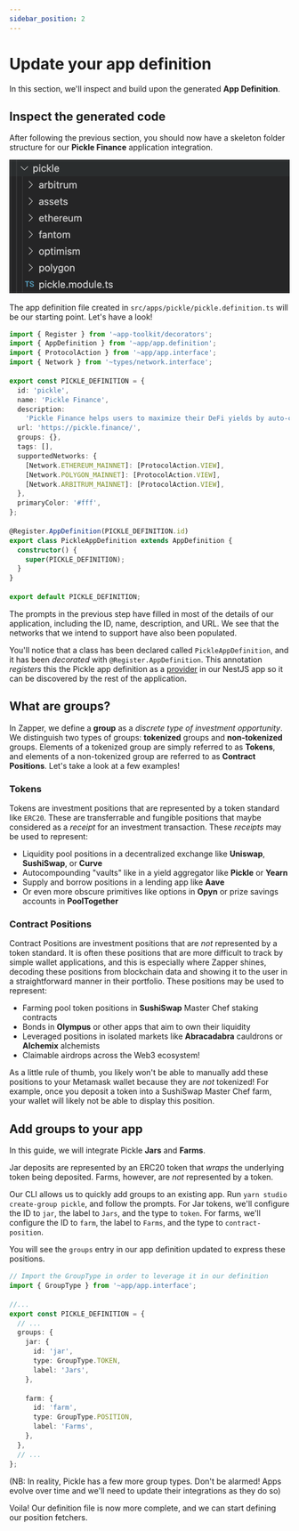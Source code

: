```yaml
---
sidebar_position: 2
---
```


# Update your app definition

In this section, we'll inspect and build upon the generated **App Definition**.

## Inspect the generated code

After following the previous section, you should now have a skeleton folder structure for our **Pickle Finance** application integration.

![Create App Folder Structure](../../static/img/tutorial/create-app-folder-structure.png)

The app definition file created in `src/apps/pickle/pickle.definition.ts` will be our starting point. Let's have a look!

```ts
import { Register } from '~app-toolkit/decorators';
import { AppDefinition } from '~app/app.definition';
import { ProtocolAction } from '~app/app.interface';
import { Network } from '~types/network.interface';

export const PICKLE_DEFINITION = {
  id: 'pickle',
  name: 'Pickle Finance',
  description:
    'Pickle Finance helps users to maximize their DeFi yields by auto-compounding their rewards, saving them time and gas.',
  url: 'https://pickle.finance/',
  groups: {},
  tags: [],
  supportedNetworks: {
    [Network.ETHEREUM_MAINNET]: [ProtocolAction.VIEW],
    [Network.POLYGON_MAINNET]: [ProtocolAction.VIEW],
    [Network.ARBITRUM_MAINNET]: [ProtocolAction.VIEW],
  },
  primaryColor: '#fff',
};

@Register.AppDefinition(PICKLE_DEFINITION.id)
export class PickleAppDefinition extends AppDefinition {
  constructor() {
    super(PICKLE_DEFINITION);
  }
}

export default PICKLE_DEFINITION;
```

The prompts in the previous step have filled in most of the details of our application, including the ID, name, description, and URL. We see that the networks that we intend to support have also been populated.

You'll notice that a class has been declared called `PickleAppDefinition`, and it has been _decorated_ with `@Register.AppDefinition`. This annotation _registers_ this the Pickle app definition as a [provider](https://docs.nestjs.com/providers) in our NestJS app so it can be discovered by the rest of the application.

## What are groups?

In Zapper, we define a **group** as a _discrete type of investment opportunity_. We distinguish two types of groups: **tokenized** groups and **non-tokenized** groups. Elements of a tokenized group are simply referred to as **Tokens**, and elements of a non-tokenized group are referred to as **Contract Positions**. Let's take a look at a few examples!

### Tokens

Tokens are investment positions that are represented by a token standard like `ERC20`. These are transferrable and fungible positions that maybe considered as a _receipt_ for an investment transaction. These _receipts_ may be used to represent:

- Liquidity pool positions in a decentralized exchange like **Uniswap**, **SushiSwap**, or **Curve**
- Autocompounding "vaults" like in a yield aggregator like **Pickle** or **Yearn**
- Supply and borrow positions in a lending app like **Aave**
- Or even more obscure primitives like options in **Opyn** or prize savings accounts in **PoolTogether**

### Contract Positions

Contract Positions are investment positions that are _not_ represented by a token standard. It is often these positions that are more difficult to track by simple wallet applications, and this is especially where Zapper shines, decoding these positions from blockchain data and showing it to the user in a straightforward manner in their portfolio. These positions may be used to represent:

- Farming pool token positions in **SushiSwap** Master Chef staking contracts
- Bonds in **Olympus** or other apps that aim to own their liquidity
- Leveraged positions in isolated markets like **Abracadabra** cauldrons or **Alchemix** alchemists
- Claimable airdrops across the Web3 ecosystem!

As a little rule of thumb, you likely won't be able to manually add these positions to your Metamask wallet because they are _not_ tokenized! For example, once you deposit a token into a SushiSwap Master Chef farm, your wallet will likely not be able to display this position.

## Add groups to your app

In this guide, we will integrate Pickle **Jars** and **Farms**.

Jar deposits are represented by an ERC20 token that _wraps_ the underlying token being deposited. Farms, however, are _not_ represented by a token. 

Our CLI allows us to quickly add groups to an existing app. Run `yarn studio create-group pickle`, and follow the prompts. For Jar tokens, we'll configure the ID to `jar`, the label to `Jars`, and the type to `token`. For farms, we'll configure the ID to `farm`, the label to `Farms`, and the type to `contract-position`.

You will see the `groups` entry in our app definition updated to express these positions.

```ts
// Import the GroupType in order to leverage it in our definition
import { GroupType } from '~app/app.interface';

//...
export const PICKLE_DEFINITION = {
  // ...
  groups: {
    jar: {
      id: 'jar',
      type: GroupType.TOKEN,
      label: 'Jars',
    },

    farm: {
      id: 'farm',
      type: GroupType.POSITION,
      label: 'Farms',
    },
  },
  // ...
};
```

(NB: In reality, Pickle has a few more group types. Don't be alarmed! Apps evolve over time and we'll need to update their integrations as they do so)

Voila! Our definition file is now more complete, and we can start defining our position fetchers.